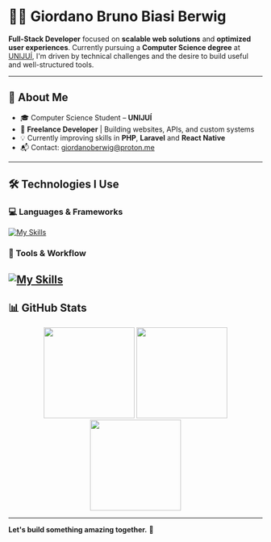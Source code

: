 # 👨‍💻 Giordano Bruno Biasi Berwig

**Full-Stack Developer** focused on **scalable web solutions** and **optimized user experiences**. Currently pursuing a **Computer Science degree** at [UNIJUÍ](https://www.unijui.edu.br), I'm driven by technical challenges and the desire to build useful and well-structured tools.

---

## 🧠 About Me

- 🎓 Computer Science Student – **UNIJUÍ**
- 💼 **Freelance Developer** | Building websites, APIs, and custom systems
- 💡 Currently improving skills in **PHP**, **Laravel** and **React Native**
- 📬 Contact: [giordanoberwig@proton.me](mailto:giordanoberwig@proton.me)

---

## 🛠️ Technologies I Use

### 💻 Languages & Frameworks
[![My Skills](https://skillicons.dev/icons?i=laravel,php,react,js,sass,bootstrap,flutter,dart,cpp,qt)](https://skillicons.dev)

### 🧰 Tools & Workflow
[![My Skills](https://skillicons.dev/icons?i=linux,phpstorm,webstorm,git,docker,mysql)](https://skillicons.dev)
---

## 📊 GitHub Stats

<div align="center">
  <img height="180em" src="https://github-readme-stats.vercel.app/api?username=ggkooo&theme=dark&show_icons=true&hide_border=true&count_private=true"/>
  <img height="180em" src="https://github-readme-streak-stats.herokuapp.com/?user=ggkooo&theme=dark&hide_border=true"/>
  <img height="180em" src="https://github-readme-stats.vercel.app/api/top-langs/?username=ggkooo&theme=dark&show_icons=true&hide_border=true&layout=compact"/>
</div>

---

**Let's build something amazing together.** 🚀
